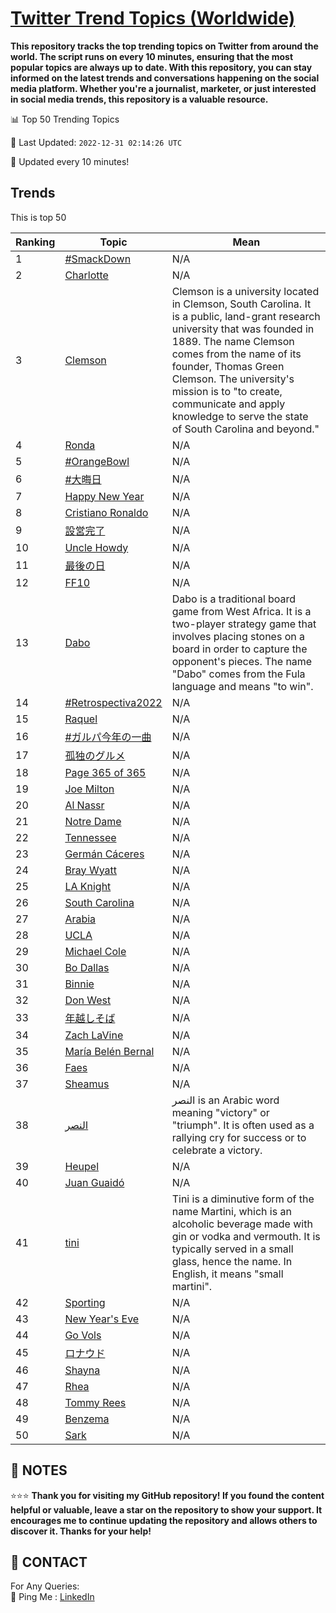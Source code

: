 [Twitter Trend Topics (Worldwide)](https://github.com/ErcinDedeoglu/Twitter-Trend-Topics)
==========

**This repository tracks the top trending topics on Twitter from around the world. 
The script runs on every 10 minutes, ensuring that the most popular topics are always up to date. 
With this repository, you can stay informed on the latest trends and conversations happening on the social media platform. 
Whether you're a journalist, marketer, or just interested in social media trends, this repository is a valuable resource.**


📊 Top 50 Trending Topics

📆 Last Updated: `2022-12-31 02:14:26 UTC`

🔧 Updated every 10 minutes!


## Trends

This is top 50

| Ranking | Topic | Mean |
| ------- | ------------ | ------------ |
| 1 | [#SmackDown](http://twitter.com/search?q=%23SmackDown) | N/A |
| 2 | [Charlotte](http://twitter.com/search?q=Charlotte) | N/A |
| 3 | [Clemson](http://twitter.com/search?q=Clemson) | Clemson is a university located in Clemson, South Carolina. It is a public, land-grant research university that was founded in 1889. The name Clemson comes from the name of its founder, Thomas Green Clemson. The university's mission is to "to create, communicate and apply knowledge to serve the state of South Carolina and beyond." |
| 4 | [Ronda](http://twitter.com/search?q=Ronda) | N/A |
| 5 | [#OrangeBowl](http://twitter.com/search?q=%23OrangeBowl) | N/A |
| 6 | [#大晦日](http://twitter.com/search?q=%23%e5%a4%a7%e6%99%a6%e6%97%a5) | N/A |
| 7 | [Happy New Year](http://twitter.com/search?q=Happy+New+Year) | N/A |
| 8 | [Cristiano Ronaldo](http://twitter.com/search?q=Cristiano+Ronaldo) | N/A |
| 9 | [設営完了](http://twitter.com/search?q=%e8%a8%ad%e5%96%b6%e5%ae%8c%e4%ba%86) | N/A |
| 10 | [Uncle Howdy](http://twitter.com/search?q=Uncle+Howdy) | N/A |
| 11 | [最後の日](http://twitter.com/search?q=%e6%9c%80%e5%be%8c%e3%81%ae%e6%97%a5) | N/A |
| 12 | [FF10](http://twitter.com/search?q=FF10) | N/A |
| 13 | [Dabo](http://twitter.com/search?q=Dabo) | Dabo is a traditional board game from West Africa. It is a two-player strategy game that involves placing stones on a board in order to capture the opponent's pieces. The name "Dabo" comes from the Fula language and means "to win". |
| 14 | [#Retrospectiva2022](http://twitter.com/search?q=%23Retrospectiva2022) | N/A |
| 15 | [Raquel](http://twitter.com/search?q=Raquel) | N/A |
| 16 | [#ガルパ今年の一曲](http://twitter.com/search?q=%23%e3%82%ac%e3%83%ab%e3%83%91%e4%bb%8a%e5%b9%b4%e3%81%ae%e4%b8%80%e6%9b%b2) | N/A |
| 17 | [孤独のグルメ](http://twitter.com/search?q=%e5%ad%a4%e7%8b%ac%e3%81%ae%e3%82%b0%e3%83%ab%e3%83%a1) | N/A |
| 18 | [Page 365 of 365](http://twitter.com/search?q=Page+365+of+365) | N/A |
| 19 | [Joe Milton](http://twitter.com/search?q=Joe+Milton) | N/A |
| 20 | [Al Nassr](http://twitter.com/search?q=Al+Nassr) | N/A |
| 21 | [Notre Dame](http://twitter.com/search?q=Notre+Dame) | N/A |
| 22 | [Tennessee](http://twitter.com/search?q=Tennessee) | N/A |
| 23 | [Germán Cáceres](http://twitter.com/search?q=Germ%c3%a1n+C%c3%a1ceres) | N/A |
| 24 | [Bray Wyatt](http://twitter.com/search?q=Bray+Wyatt) | N/A |
| 25 | [LA Knight](http://twitter.com/search?q=LA+Knight) | N/A |
| 26 | [South Carolina](http://twitter.com/search?q=South+Carolina) | N/A |
| 27 | [Arabia](http://twitter.com/search?q=Arabia) | N/A |
| 28 | [UCLA](http://twitter.com/search?q=UCLA) | N/A |
| 29 | [Michael Cole](http://twitter.com/search?q=Michael+Cole) | N/A |
| 30 | [Bo Dallas](http://twitter.com/search?q=Bo+Dallas) | N/A |
| 31 | [Binnie](http://twitter.com/search?q=Binnie) | N/A |
| 32 | [Don West](http://twitter.com/search?q=Don+West) | N/A |
| 33 | [年越しそば](http://twitter.com/search?q=%e5%b9%b4%e8%b6%8a%e3%81%97%e3%81%9d%e3%81%b0) | N/A |
| 34 | [Zach LaVine](http://twitter.com/search?q=Zach+LaVine) | N/A |
| 35 | [María Belén Bernal](http://twitter.com/search?q=Mar%c3%ada+Bel%c3%a9n+Bernal) | N/A |
| 36 | [Faes](http://twitter.com/search?q=Faes) | N/A |
| 37 | [Sheamus](http://twitter.com/search?q=Sheamus) | N/A |
| 38 | [النصر](http://twitter.com/search?q=%d8%a7%d9%84%d9%86%d8%b5%d8%b1) | النصر is an Arabic word meaning "victory" or "triumph". It is often used as a rallying cry for success or to celebrate a victory. |
| 39 | [Heupel](http://twitter.com/search?q=Heupel) | N/A |
| 40 | [Juan Guaidó](http://twitter.com/search?q=Juan+Guaid%c3%b3) | N/A |
| 41 | [tini](http://twitter.com/search?q=tini) | Tini is a diminutive form of the name Martini, which is an alcoholic beverage made with gin or vodka and vermouth. It is typically served in a small glass, hence the name. In English, it means "small martini". |
| 42 | [Sporting](http://twitter.com/search?q=Sporting) | N/A |
| 43 | [New Year's Eve](http://twitter.com/search?q=New+Year%27s+Eve) | N/A |
| 44 | [Go Vols](http://twitter.com/search?q=Go+Vols) | N/A |
| 45 | [ロナウド](http://twitter.com/search?q=%e3%83%ad%e3%83%8a%e3%82%a6%e3%83%89) | N/A |
| 46 | [Shayna](http://twitter.com/search?q=Shayna) | N/A |
| 47 | [Rhea](http://twitter.com/search?q=Rhea) | N/A |
| 48 | [Tommy Rees](http://twitter.com/search?q=Tommy+Rees) | N/A |
| 49 | [Benzema](http://twitter.com/search?q=Benzema) | N/A |
| 50 | [Sark](http://twitter.com/search?q=Sark) | N/A |




## 📝 NOTES

⭐⭐⭐ **Thank you for visiting my GitHub repository! If you found the content helpful or valuable, leave a star on the repository to show your support. It encourages me to continue updating the repository and allows others to discover it. Thanks for your help!**

## 📨 CONTACT

 For Any Queries:  
            🏓 Ping Me : [LinkedIn](https://www.linkedin.com/in/ercindedeoglu/)